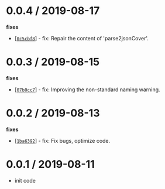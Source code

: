 0.0.4 / 2019-08-17
==================

**fixes**
  * [[`0c5cbf8`](http://github.com/diyao/xlsx-json-js/commit/0c5cbf85f4107a8fc2165b826638bd8807119fd5)] - fix: Repair the content of 'parse2jsonCover'.


0.0.3 / 2019-08-15
==================

**fixes**
  * [[`07b0cc7`](http://github.com/diyao/xlsx-json-js/commit/07b0cc752b14c7b5d6273d05379250809d39f274)] - fix: Improving the non-standard naming warning.

0.0.2 / 2019-08-13
==================

**fixes**
  * [[`1ba6392`](http://github.com/diyao/xlsx-json-js/commit/1ba6392036c72ec04cfe1e7eb70fad5ad88ac169)] - fix: Fix bugs, optimize code.

0.0.1 / 2019-08-11
==================

  * init code
